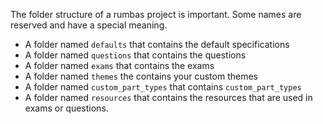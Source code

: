 The folder structure of a rumbas project is important. Some names are reserved and have a special meaning.

- A folder named `defaults` that contains the default specifications
- A folder named `questions` that contains the questions
- A folder named `exams` that contains the exams
- A folder named `themes` the contains your custom themes
- A folder named `custom_part_types` that contains `custom_part_types`
- A folder named `resources` that contains the resources that are used in exams or questions.
